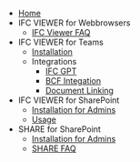 - [Home](README)
- IFC VIEWER for Webbrowsers
  - [IFC Viewer FAQ](faq-ifc-viewer)  
- IFC VIEWER for Teams
  - [Installation](setting-up-the-ifc-viewer-in-microsoft-teams)
  - Integrations
    - [IFC GPT](ifc-gpt)
    - [BCF Integation](ifc-bcf)
    - [Document Linking](ifc-docslink)
- IFC VIEWER for SharePoint
  - [Installation for Admins](viewer-app-installation-with-admin-approval)
  - [Usage](using-ifc-viewer-in-sharepoint)
- SHARE for SharePoint
  - [Installation for Admins](installation)
  - [SHARE FAQ](faq-share-add-on-for-microsoft-sharepoint)